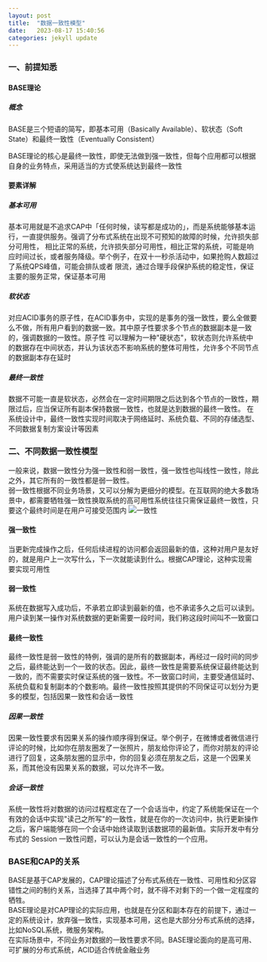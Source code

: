 ```yaml
---
layout: post
title:  "数据一致性模型"
date:   2023-08-17 15:40:56
categories: jekyll update
---
```


### 一、前提知悉
#### BASE理论
##### 概念
BASE是三个短语的简写，即基本可用（Basically Available）、软状态（Soft State）和最终一致性（Eventually Consistent）  

BASE理论的核心是最终一致性，即使无法做到强一致性，但每个应用都可以根据自身的业务特点，采用适当的方式使系统达到最终一致性

#### 要素详解
##### 基本可用
基本可用就是不追求CAP中「任何时候，读写都是成功的」，而是系统能够基本运行，一直提供服务。强调了分布式系统在出现不可预知的故障的时候，允许损失部分可用性，
相比正常的系统，允许损失部分可用性，相比正常的系统，可能是响应时间过长，或者服务降级。举个例子，在双十一秒杀活动中，如果抢购人数超过了系统QPS峰值，可能会排队或者
限流，通过合理手段保护系统的稳定性，保证主要的服务正常，保证基本可用
##### 软状态
对应ACID事务的原子性，在ACID事务中，实现的是事务的强一致性，要么全做要么不做，所有用户看到的数据一致。其中原子性要求多个节点的数据副本是一致的，强调数据的一致性。原子性
可以理解为一种"硬状态"，软状态则允许系统中的数据存在中间状态，并认为该状态不影响系统的整体可用性，允许多个不同节点的数据副本存在延时
##### 最终一致性
数据不可能一直是软状态，必然会在一定时间期限之后达到各个节点的一致性，期限过后，应当保证所有副本保持数据一致性，也就是达到数据的最终一致性。
在系统设计中，最终一致性实现时间取决于网络延时、系统负载、不同的存储选型、不同数据复制方案设计等因素

### 二、不同数据一致性模型
一般来说，数据一致性分为强一致性和弱一致性，强一致性也叫线性一致性，除此之外，其它所有的一致性都是弱一致性。  
弱一致性根据不同业务场景，又可以分解为更细分的模型。在互联网的绝大多数场景中，都需要牺牲强一致性换取系统的高可用性系统往往只需保证最终一致性，只要这个最终时间是在用户可接受范围内
![一致性](https://github.com/xuxing421/imageBed/assets/56280293/b9565cba-4140-4731-a8de-6e5dde065fab)
#### 强一致性
当更新完成操作之后，任何后续进程的访问都会返回最新的值，这种对用户是友好的，就是用户上一次写什么，下一次就能读到什么。根据CAP理论，这种实现需要实现可用性
#### 弱一致性
系统在数据写入成功后，不承若立即读到最新的值，也不承诺多久之后可以读到。用户读到某一操作对系统数据的更新需要一段时间，我们称这段时间叫不一致窗口
#### 最终一致性
最终一致性是弱一致性的特例，强调的是所有的数据副本，再经过一段时间的同步之后，最终能达到一个一致的状态。因此，最终一致性是需要系统保证最终能达到一致的，而不需要实时保证系统的强一致性。不一致窗口时间，主要受通信延时、系统负载和复制副本的个数影响。最终一致性按照其提供的不同保证可以划分为更多的模型，包括因果一致性和会话一致性
##### 因果一致性
因果一致性要求有因果关系的操作顺序得到保证。举个例子，在微博或者微信进行评论的时候，比如你在朋友圈发了一张照片，朋友给你评论了，而你对朋友的评论进行了回复，这条朋友圈的显示中，你的回复必须在朋友之后，这是一个因果关系，而其他没有因果关系的数据，可以允许不一致。
##### 会话一致性
系统一致性将对数据的访问过程框定在了一个会话当中，约定了系统能保证在一个有效的会话中实现"读己之所写"的一致性，就是在你的一次访问中，执行更新操作之后，客户端能够在同一个会话中始终读取到该数据项的最新值。实际开发中有分布式的 Session 一致性问题，可以认为是会话一致性的一个应用。

### BASE和CAP的关系
BASE是基于CAP发展的，CAP理论描述了分布式系统在一致性、可用性和分区容错性之间的制约关系，当选择了其中两个时，就不得不对剩下的一个做一定程度的牺牲。  
BASE理论是对CAP理论的实际应用，也就是在分区和副本存在的前提下，通过一定的系统设计，放弃强一致性，实现基本可用，这也是大部分分布式系统的选择，比如NoSQL系统，微服务架构。  
在实际场景中，不同业务对数据的一致性要求不同。BASE理论面向的是高可用、可扩展的分布式系统，ACID适合传统金融业务
